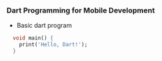 ### Dart Programming for Mobile Development

- Basic dart program
```dart
  void main() {
    print('Hello, Dart!');
  }
```
